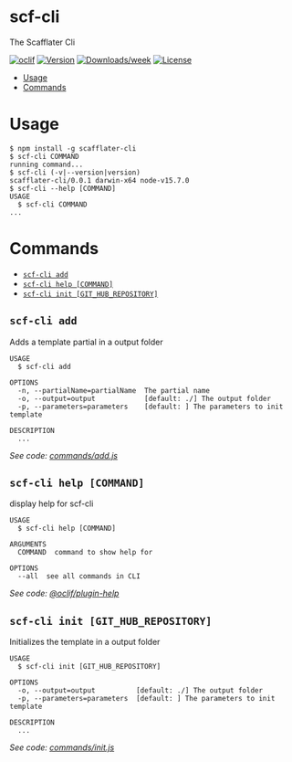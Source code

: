 scf-cli
=======

The Scafflater Cli

[![oclif](https://img.shields.io/badge/cli-oclif-brightgreen.svg)](https://oclif.io)
[![Version](https://img.shields.io/npm/v/scf-cli.svg)](https://npmjs.org/package/scf-cli)
[![Downloads/week](https://img.shields.io/npm/dw/scf-cli.svg)](https://npmjs.org/package/scf-cli)
[![License](https://img.shields.io/npm/l/scf-cli.svg)](https://github.com/chicoribas/scf-cli/blob/master/package.json)

<!-- toc -->
* [Usage](#usage)
* [Commands](#commands)
<!-- tocstop -->
# Usage
<!-- usage -->
```sh-session
$ npm install -g scafflater-cli
$ scf-cli COMMAND
running command...
$ scf-cli (-v|--version|version)
scafflater-cli/0.0.1 darwin-x64 node-v15.7.0
$ scf-cli --help [COMMAND]
USAGE
  $ scf-cli COMMAND
...
```
<!-- usagestop -->
# Commands
<!-- commands -->
* [`scf-cli add`](#scf-cli-add)
* [`scf-cli help [COMMAND]`](#scf-cli-help-command)
* [`scf-cli init [GIT_HUB_REPOSITORY]`](#scf-cli-init-git_hub_repository)

## `scf-cli add`

Adds a template partial in a output folder

```
USAGE
  $ scf-cli add

OPTIONS
  -n, --partialName=partialName  The partial name
  -o, --output=output            [default: ./] The output folder
  -p, --parameters=parameters    [default: ] The parameters to init template

DESCRIPTION
  ...
```

_See code: [commands/add.js](https://github.com/chicoribas/scafflater/blob/v0.0.1/commands/add.js)_

## `scf-cli help [COMMAND]`

display help for scf-cli

```
USAGE
  $ scf-cli help [COMMAND]

ARGUMENTS
  COMMAND  command to show help for

OPTIONS
  --all  see all commands in CLI
```

_See code: [@oclif/plugin-help](https://github.com/oclif/plugin-help/blob/v3.2.2/src/commands/help.ts)_

## `scf-cli init [GIT_HUB_REPOSITORY]`

Initializes the template in a output folder

```
USAGE
  $ scf-cli init [GIT_HUB_REPOSITORY]

OPTIONS
  -o, --output=output          [default: ./] The output folder
  -p, --parameters=parameters  [default: ] The parameters to init template

DESCRIPTION
  ...
```

_See code: [commands/init.js](https://github.com/chicoribas/scafflater/blob/v0.0.1/commands/init.js)_
<!-- commandsstop -->
